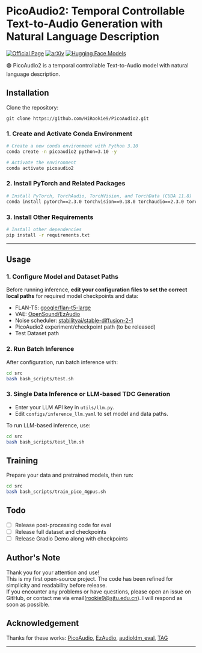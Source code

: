 # PicoAudio2: Temporal Controllable Text-to-Audio Generation with Natural Language Description
[![Official Page](https://img.shields.io/badge/Official%20Page-PicoAudio2-blue?logo=Github&style=flat-square)](https://hirookie9.github.io/PicoAudio2-Page/)
[![arXiv](https://img.shields.io/badge/arXiv-2509.00683-brightgreen.svg?style=flat-square)](https://arxiv.org/abs/2509.00683)
[![Hugging Face Models](https://img.shields.io/badge/%F0%9F%A4%97%20Hugging%20Face-Models-blue)](https://hirookie9.github.io/PicoAudio2-Page/)

🟣 PicoAudio2 is a temporal controllable Text-to-Audio model with natural language description.


## Installation

Clone the repository:
```
git clone https://github.com/HiRookie9/PicoAudio2.git
```

### 1. Create and Activate Conda Environment

```bash
# Create a new conda environment with Python 3.10
conda create -n picoaudio2 python=3.10 -y

# Activate the environment
conda activate picoaudio2
```

### 2. Install PyTorch and Related Packages

```bash
# Install PyTorch, TorchAudio, TorchVision, and TorchData (CUDA 11.8)
conda install pytorch==2.3.0 torchvision==0.18.0 torchaudio==2.3.0 torchdata==0.11.0 pytorch-cuda=11.8 -c pytorch -c nvidia
```

### 3. Install Other Requirements

```bash
# Install other dependencies
pip install -r requirements.txt
```

---

## Usage

### 1. Configure Model and Dataset Paths

Before running inference, **edit your configuration files to set the correct local paths** for required model checkpoints and data:

- FLAN-T5: [google/flan-t5-large](https://huggingface.co/google/flan-t5-large)
- VAE: [OpenSound/EzAudio](https://huggingface.co/OpenSound/EzAudio/tree/main/ckpts/vae)
- Noise scheduler: [stabilityai/stable-diffusion-2-1](https://huggingface.co/stabilityai/stable-diffusion-2-1/tree/main/scheduler)
- PicoAudio2 experiment/checkpoint path (to be released)
- Test Dataset path

### 2. Run Batch Inference

After configuration, run batch inference with:

```bash
cd src
bash bash_scripts/test.sh
```

### 3. Single Data Inference or LLM-based TDC Generation

- Enter your LLM API key in `utils/llm.py`.
- Edit `configs/inference_llm.yaml` to set model and data paths.

To run LLM-based inference, use:

```bash
cd src
bash bash_scripts/test_llm.sh
```

## Training
Prepare your data and pretrained models, then run:

```bash
cd src
bash bash_scripts/train_pico_4gpus.sh
```

## Todo
- [ ]  Release post-processing code for eval
- [ ]  Release full dataset and checkpoints
- [ ]  Release Gradio Demo along with checkpoints

## Author's Note

Thank you for your attention and use!  
This is my first open-source project. The code has been refined for simplicity and readability before release.  
If you encounter any problems or have questions, please open an issue on GitHub, or contact me via email(rookie9@sjtu.edu.cn). I will respond as soon as possible.

## Acknowledgement
Thanks for these works: [PicoAudio](https://github.com/zeyuxie29/PicoAudio), [EzAudio](https://github.com/haidog-yaqub/EzAudio), [audioldm_eval](https://github.com/haoheliu/audioldm_eval), [TAG](https://github.com/wsntxxn/TextToAudioGrounding)

---


